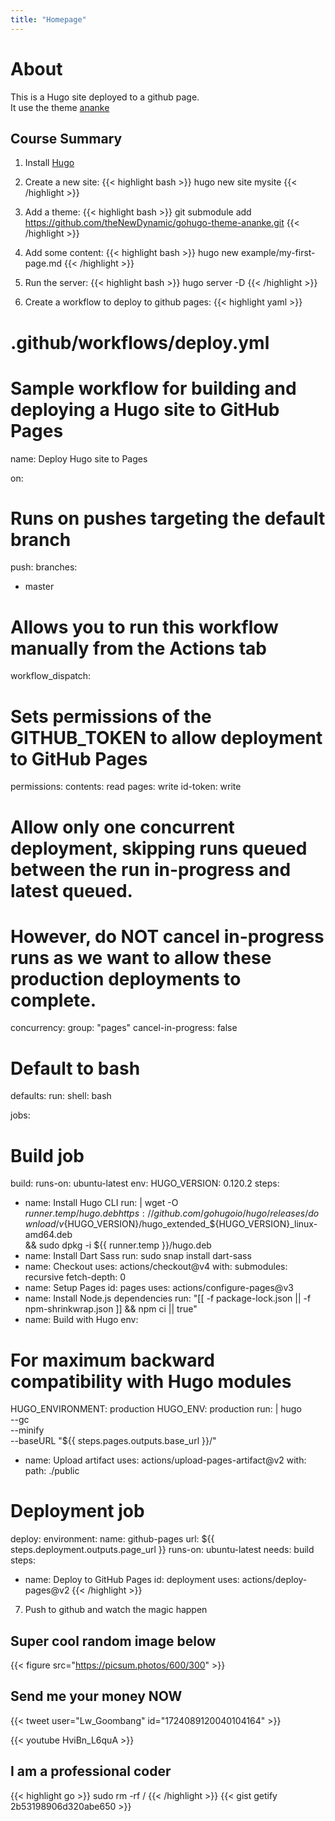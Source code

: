 ```yaml
---
title: "Homepage"
---
```


# About

This is a Hugo site deployed to a github page.  
It use the theme [ananke](https://github.com/theNewDynamic/gohugo-theme-ananke)

## Course Summary

1. Install [Hugo](https://gohugo.io/getting-started/installing/)  

2. Create a new site: {{< highlight bash >}} hugo new site mysite {{< /highlight >}}  

3. Add a theme: {{< highlight bash >}} git submodule add https://github.com/theNewDynamic/gohugo-theme-ananke.git {{< /highlight >}}  

4. Add some content: {{< highlight bash >}} hugo new example/my-first-page.md {{< /highlight >}}   

5. Run the server: {{< highlight bash >}} hugo server -D {{< /highlight >}}  

6. Create a workflow to deploy to github pages: 
{{< highlight yaml >}}
# .github/workflows/deploy.yml
# Sample workflow for building and deploying a Hugo site to GitHub Pages
name: Deploy Hugo site to Pages

on:
# Runs on pushes targeting the default branch
push:
branches:
- master

# Allows you to run this workflow manually from the Actions tab
workflow_dispatch:

# Sets permissions of the GITHUB_TOKEN to allow deployment to GitHub Pages
permissions:
contents: read
pages: write
id-token: write

# Allow only one concurrent deployment, skipping runs queued between the run in-progress and latest queued.
# However, do NOT cancel in-progress runs as we want to allow these production deployments to complete.
concurrency:
group: "pages"
cancel-in-progress: false

# Default to bash
defaults:
run:
shell: bash

jobs:
# Build job
build:
runs-on: ubuntu-latest
env:
HUGO_VERSION: 0.120.2
steps:
- name: Install Hugo CLI
run: |
wget -O ${{ runner.temp }}/hugo.deb https://github.com/gohugoio/hugo/releases/download/v${HUGO_VERSION}/hugo_extended_${HUGO_VERSION}_linux-amd64.deb \
&& sudo dpkg -i ${{ runner.temp }}/hugo.deb
- name: Install Dart Sass
run: sudo snap install dart-sass
- name: Checkout
uses: actions/checkout@v4
with:
submodules: recursive
fetch-depth: 0
- name: Setup Pages
id: pages
uses: actions/configure-pages@v3
- name: Install Node.js dependencies
run: "[[ -f package-lock.json || -f npm-shrinkwrap.json ]] && npm ci || true"
- name: Build with Hugo
env:
# For maximum backward compatibility with Hugo modules
HUGO_ENVIRONMENT: production
HUGO_ENV: production
run: |
hugo \
--gc \
--minify \
--baseURL "${{ steps.pages.outputs.base_url }}/"
- name: Upload artifact
uses: actions/upload-pages-artifact@v2
with:
path: ./public

# Deployment job
deploy:
environment:
name: github-pages
url: ${{ steps.deployment.outputs.page_url }}
runs-on: ubuntu-latest
needs: build
steps:
- name: Deploy to GitHub Pages
id: deployment
uses: actions/deploy-pages@v2
{{< /highlight >}}

7. Push to github and watch the magic happen

## Super cool random image below

{{< figure src="https://picsum.photos/600/300" >}}

## Send me your money NOW

{{< tweet user="Lw_Goombang" id="1724089120040104164" >}}

{{< youtube HviBn_L6quA >}}

## I am a professional coder

{{< highlight go >}} sudo rm -rf / {{< /highlight >}}
{{< gist getify 2b53198906d320abe650 >}}


